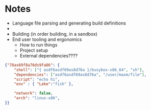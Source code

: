 # Notes

- Language file parsing and generating build definitions
 -
- Building (in order building, in a sandbox)
- End user tooling and ergonomics
    - How to run things
    - Project setup
    - External dependencies????



```json
{"78as69f8a76ds9fa86": {
    "shell": ["{ asdf6asdf69as8d76a }/busybox-x86_64", "sh"],
    "dependencies": ["asdf6asdf69as8d76a", "/user/maxm/file"],
    "script": "echo hi",
    "env" : { "Lake":"fish" },

    "network": false,
    "arch": "linux-x86",
}}

```
